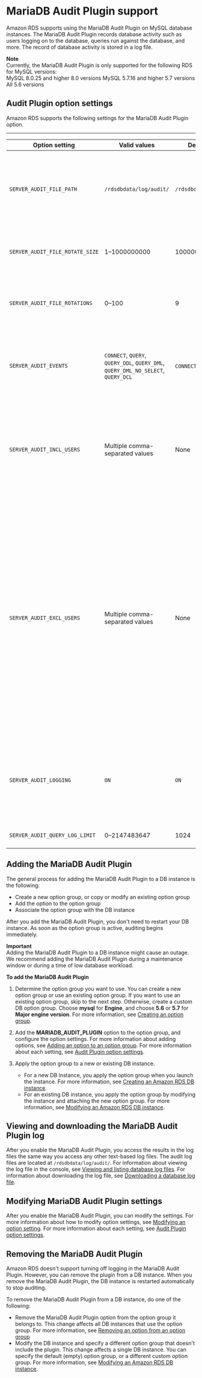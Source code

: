 # MariaDB Audit Plugin support<a name="Appendix.MySQL.Options.AuditPlugin"></a>

Amazon RDS supports using the MariaDB Audit Plugin on MySQL database instances\. The MariaDB Audit Plugin records database activity such as users logging on to the database, queries run against the database, and more\. The record of database activity is stored in a log file\.

**Note**  
Currently, the MariaDB Audit Plugin is only supported for the following RDS for MySQL versions:   
MySQL 8\.0\.25 and higher 8\.0 versions
MySQL 5\.7\.16 and higher 5\.7 versions
All 5\.6 versions

## Audit Plugin option settings<a name="Appendix.MySQL.Options.AuditPlugin.Options"></a>

Amazon RDS supports the following settings for the MariaDB Audit Plugin option\.


****  

| Option setting | Valid values | Default value | Description | 
| --- | --- | --- | --- | 
| `SERVER_AUDIT_FILE_PATH` | `/rdsdbdata/log/audit/` | `/rdsdbdata/log/audit/` |  The location of the log file\. The log file contains the record of the activity specified in `SERVER_AUDIT_EVENTS`\. For more information, see [Viewing and listing database log files](USER_LogAccess.md#USER_LogAccess.Procedural.Viewing) and [Accessing MySQL database log files](USER_LogAccess.Concepts.MySQL.md)\.   | 
| `SERVER_AUDIT_FILE_ROTATE_SIZE` | 1–1000000000 | 1000000 |  The size in bytes that when reached, causes the file to rotate\. For more information, see [Overview of MySQL database logs](USER_LogAccess.MySQL.LogFileSize.md)\.   | 
| `SERVER_AUDIT_FILE_ROTATIONS` | 0–100 | 9 |  The number of log rotations to save\. For more information, see [Overview of MySQL database logs](USER_LogAccess.MySQL.LogFileSize.md) and [Downloading a database log file](USER_LogAccess.md#USER_LogAccess.Procedural.Downloading)\.   | 
| `SERVER_AUDIT_EVENTS` | `CONNECT`, `QUERY`, `QUERY_DDL`, `QUERY_DML`, `QUERY_DML_NO_SELECT`, `QUERY_DCL` | `CONNECT`, `QUERY` |  The types of activity to record in the log\. Installing the MariaDB Audit Plugin is itself logged\.  [\[See the AWS documentation website for more details\]](http://docs.aws.amazon.com/AmazonRDS/latest/UserGuide/Appendix.MySQL.Options.AuditPlugin.html) For MySQL, `TABLE` is not supported\.  | 
| `SERVER_AUDIT_INCL_USERS` | Multiple comma\-separated values | None |  Include only activity from the specified users\. By default, activity is recorded for all users\. `SERVER_AUDIT_INCL_USERS` and `SERVER_AUDIT_EXCL_USERS` are mutually exclusive\. If you add values to `SERVER_AUDIT_INCL_USERS`, make sure no values are added to `SERVER_AUDIT_EXCL_USERS`\.   | 
| `SERVER_AUDIT_EXCL_USERS` | Multiple comma\-separated values | None |  Exclude activity from the specified users\. By default, activity is recorded for all users\. `SERVER_AUDIT_INCL_USERS` and `SERVER_AUDIT_EXCL_USERS` are mutually exclusive\. If you add values to `SERVER_AUDIT_EXCL_USERS`, make sure no values are added to `SERVER_AUDIT_INCL_USERS`\.   The `rdsadmin` user queries the database every second to check the health of the database\. Depending on your other settings, this activity can possibly cause the size of your log file to grow very large, very quickly\. If you don't need to record this activity, add the `rdsadmin` user to the `SERVER_AUDIT_EXCL_USERS` list\.    `CONNECT` activity is always recorded for all users, even if the user is specified for this option setting\.    | 
| `SERVER_AUDIT_LOGGING` | `ON` | `ON` |  Logging is active\. The only valid value is `ON`\. Amazon RDS does not support deactivating logging\. If you want to deactivate logging, remove the MariaDB Audit Plugin\. For more information, see [Removing the MariaDB Audit Plugin](#Appendix.MySQL.Options.AuditPlugin.Remove)\.   | 
| `SERVER_AUDIT_QUERY_LOG_LIMIT` | 0–2147483647 | 1024 |  The limit on the length of the query string in a record\.   | 

## Adding the MariaDB Audit Plugin<a name="Appendix.MySQL.Options.AuditPlugin.Add"></a>

The general process for adding the MariaDB Audit Plugin to a DB instance is the following: 
+ Create a new option group, or copy or modify an existing option group
+ Add the option to the option group
+ Associate the option group with the DB instance

After you add the MariaDB Audit Plugin, you don't need to restart your DB instance\. As soon as the option group is active, auditing begins immediately\. 

**Important**  
Adding the MariaDB Audit Plugin to a DB instance might cause an outage\. We recommend adding the MariaDB Audit Plugin during a maintenance window or during a time of low database workload\.

**To add the MariaDB Audit Plugin**

1. Determine the option group you want to use\. You can create a new option group or use an existing option group\. If you want to use an existing option group, skip to the next step\. Otherwise, create a custom DB option group\. Choose **mysql** for **Engine**, and choose **5\.6** or **5\.7** for **Major engine version**\. For more information, see [Creating an option group](USER_WorkingWithOptionGroups.md#USER_WorkingWithOptionGroups.Create)\. 

1. Add the **MARIADB\_AUDIT\_PLUGIN** option to the option group, and configure the option settings\. For more information about adding options, see [Adding an option to an option group](USER_WorkingWithOptionGroups.md#USER_WorkingWithOptionGroups.AddOption)\. For more information about each setting, see [Audit Plugin option settings](#Appendix.MySQL.Options.AuditPlugin.Options)\. 

1. Apply the option group to a new or existing DB instance\. 
   + For a new DB instance, you apply the option group when you launch the instance\. For more information, see [Creating an Amazon RDS DB instance](USER_CreateDBInstance.md)\. 
   + For an existing DB instance, you apply the option group by modifying the instance and attaching the new option group\. For more information, see [Modifying an Amazon RDS DB instance](Overview.DBInstance.Modifying.md)\. 

## Viewing and downloading the MariaDB Audit Plugin log<a name="Appendix.MySQL.Options.AuditPlugin.Log"></a>

After you enable the MariaDB Audit Plugin, you access the results in the log files the same way you access any other text\-based log files\. The audit log files are located at `/rdsdbdata/log/audit/`\. For information about viewing the log file in the console, see [Viewing and listing database log files](USER_LogAccess.md#USER_LogAccess.Procedural.Viewing)\. For information about downloading the log file, see [Downloading a database log file](USER_LogAccess.md#USER_LogAccess.Procedural.Downloading)\. 

## Modifying MariaDB Audit Plugin settings<a name="Appendix.MySQL.Options.AuditPlugin.ModifySettings"></a>

After you enable the MariaDB Audit Plugin, you can modify the settings\. For more information about how to modify option settings, see [Modifying an option setting](USER_WorkingWithOptionGroups.md#USER_WorkingWithOptionGroups.ModifyOption)\. For more information about each setting, see [Audit Plugin option settings](#Appendix.MySQL.Options.AuditPlugin.Options)\. 

## Removing the MariaDB Audit Plugin<a name="Appendix.MySQL.Options.AuditPlugin.Remove"></a>

Amazon RDS doesn't support turning off logging in the MariaDB Audit Plugin\. However, you can remove the plugin from a DB instance\. When you remove the MariaDB Audit Plugin, the DB instance is restarted automatically to stop auditing\. 

To remove the MariaDB Audit Plugin from a DB instance, do one of the following: 
+ Remove the MariaDB Audit Plugin option from the option group it belongs to\. This change affects all DB instances that use the option group\. For more information, see [Removing an option from an option group](USER_WorkingWithOptionGroups.md#USER_WorkingWithOptionGroups.RemoveOption) 
+ Modify the DB instance and specify a different option group that doesn't include the plugin\. This change affects a single DB instance\. You can specify the default \(empty\) option group, or a different custom option group\. For more information, see [Modifying an Amazon RDS DB instance](Overview.DBInstance.Modifying.md)\. 